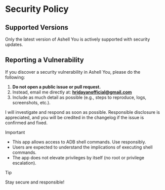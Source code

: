 # Security Policy

## Supported Versions

Only the latest version of Ashell You is actively supported with security updates.

## Reporting a Vulnerability

If you discover a security vulnerability in Ashell You, please do the following:

1. **Do not open a public issue or pull request.**
2. Instead, email me directly at: **hridayanofficial@gmail.com**
3. Include as much detail as possible (e.g., steps to reproduce, logs, screenshots, etc.).

I will investigate and respond as soon as possible. Responsible disclosure is appreciated, and you will be credited in the changelog if the issue is confirmed and fixed.

>[!IMPORTANT]
>
>- This app allows access to ADB shell commands. Use responsibly.
>- Users are expected to understand the implications of executing shell commands.
>- The app does not elevate privileges by itself (no root or privilege escalation).

>[!TIP]
>Stay secure and responsible!
